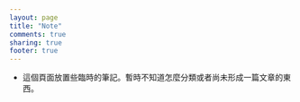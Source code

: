```yaml
---
layout: page
title: "Note"
comments: true
sharing: true
footer: true
---
```


- 這個頁面放置些臨時的筆記。暫時不知道怎麼分類或者尚未形成一篇文章的東西。
